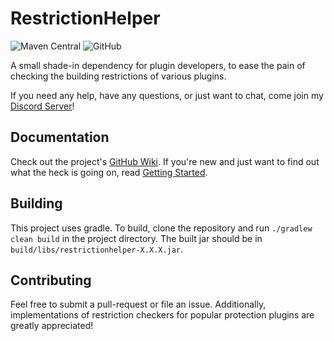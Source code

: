 # RestrictionHelper
![Maven Central](https://img.shields.io/maven-central/v/xyz.tehbrian/restrictionhelper)
![GitHub](https://img.shields.io/github/license/ItsTehBrian/RestrictionHelper)

A small shade-in dependency for plugin developers, to ease the pain of checking 
the building restrictions of various plugins.

If you need any help, have any questions, or just want to chat, come join
my [Discord Server](https://chat.tehbrian.xyz)!

## Documentation
Check out the project's [GitHub Wiki](https://github.com/ItsTehBrian/RestrictionHelper/wiki).
If you're new and just want to find out what the heck is going on, read
[Getting Started](https://github.com/ItsTehBrian/RestrictionHelper/wiki/Getting-Started).

## Building
This project uses gradle. To build, clone the repository and run
`./gradlew clean build` in the project directory. The built jar should be in
`build/libs/restrictionhelper-X.X.X.jar`.

## Contributing
Feel free to submit a pull-request or file an issue. Additionally, implementations 
of restriction checkers for popular protection plugins are greatly appreciated!
